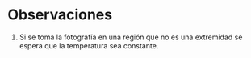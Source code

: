 # Observaciones 

1. Si se toma la fotografía en una región que no es una extremidad se espera que la temperatura sea constante.
